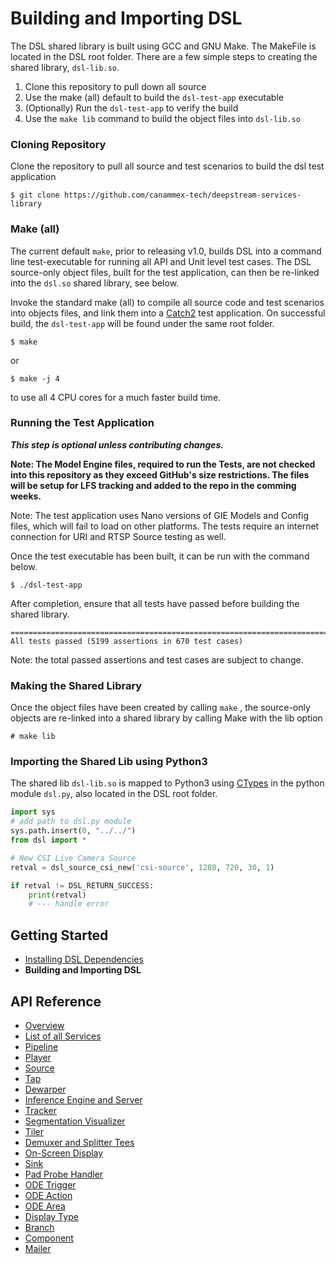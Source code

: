 # Building and Importing DSL

The DSL shared library is built using GCC and GNU Make. The MakeFile is located in the DSL root folder.
There are a few simple steps to creating the shared library, `dsl-lib.so`.

1. Clone this repository to pull down all source
2. Use the make (all) default to build the `dsl-test-app` executable
3. (Optionally) Run the `dsl-test-app` to verify the build
4. Use the `make lib` command to build the object files into `dsl-lib.so`

### Cloning Repository
Clone the repository to pull all source and test scenarios to build the dsl test application
```
$ git clone https://github.com/canammex-tech/deepstream-services-library
```

### Make (all)
The current default `make`, prior to releasing v1.0, builds DSL into a command line test-executable for running all API and Unit level test cases. The DSL source-only object files, built for the test application, can then be re-linked into the `dsl.so` shared library, see below.

Invoke the standard make (all) to  compile all source code and test scenarios into objects files, and link them into a [Catch2](https://github.com/catchorg/Catch2) test application. On successful build, the `dsl-test-app` will be found under the same root folder.

```
$ make
```
or
```
$ make -j 4
```
to use all 4 CPU cores for a much faster build time.

### Running the Test Application
***This step is optional unless contributing changes.***

**Note: The Model Engine files, required to run the Tests, are not checked into this repository as they exceed GitHub's size restrictions.  The files will be setup for LFS tracking and added to the repo in the comming weeks.** 

Note: The test application uses Nano versions of GIE Models and Config files, which will fail to load on other platforms. The tests require an internet connection for URI and RTSP Source testing as well. 

Once the test executable has been built, it can be run with the command below.

```
$ ./dsl-test-app
```

After completion, ensure that all tests have passed before building the shared library.
```
===============================================================================
All tests passed (5199 assertions in 670 test cases)
```

Note: the total passed assertions and test cases are subject to change.

### Making the Shared Library
Once the object files have been created by calling `make` , the source-only objects are re-linked into a shared library by calling Make with the lib option

```
# make lib
```

### Importing the Shared Lib using Python3
The shared lib `dsl-lib.so` is mapped to Python3 using [CTypes](https://docs.python.org/3/library/ctypes.html) in the python module `dsl.py`, also located in the DSL root folder.

```python
import sys
# add path to dsl.py module
sys.path.insert(0, "../../")
from dsl import *

# New CSI Live Camera Source
retval = dsl_source_csi_new('csi-source', 1280, 720, 30, 1)

if retval != DSL_RETURN_SUCCESS:
    print(retval)
    # --- handle error
```

## Getting Started
* [Installing DSL Dependencies](/docs/building-dsl.md)
* **Building and Importing DSL**

## API Reference
* [Overview](/docs/overview.md)
* [List of all Services](/docs/api-reference-list.md)
* [Pipeline](/docs/api-pipeline.md)
* [Player](/docs/api-player.md)
* [Source](/docs/api-source.md)
* [Tap](/docs/api-tap.md)
* [Dewarper](/docs/api-dewarper.md)
* [Inference Engine and Server](/docs/api-infer.md)
* [Tracker](/docs/api-tracker.md)
* [Segmentation Visualizer](/docs/api-segvisual.md)
* [Tiler](/docs/api-tiler.md)
* [Demuxer and Splitter Tees](/docs/api-tee)
* [On-Screen Display](/docs/api-osd.md)
* [Sink](/docs/api-sink.md)
* [Pad Probe Handler](/docs/api-pph.md)
* [ODE Trigger](/docs/api-ode-trigger.md)
* [ODE Action ](/docs/api-ode-action.md)
* [ODE Area](/docs/api-ode-area.md)
* [Display Type](/docs/api-display-type.md)
* [Branch](/docs/api-branch.md)
* [Component](/docs/api-component.md)
* [Mailer](/docs/api-mailer.md)

